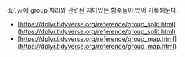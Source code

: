 `dplyr`에 group 처리와 관련된 재미있는 함수들이 있어 기록해둔다.

- [https://dplyr.tidyverse.org/reference/group_split.html](https://dplyr.tidyverse.org/reference/group_split.html)
- [https://dplyr.tidyverse.org/reference/group_map.html](https://dplyr.tidyverse.org/reference/group_map.html)